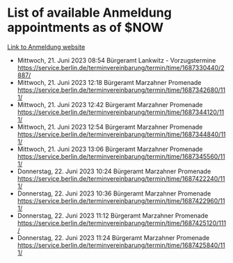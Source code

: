 # List of available Anmeldung appointments as of $NOW
[Link to Anmeldung website](https://service.berlin.de/terminvereinbarung/termin/tag.php?termin=1&anliegen[]=120686&dienstleisterlist=122210,122217,327316,122219,327312,122227,327314,122231,327346,122243,327348,122254,122252,329742,122260,329745,122262,329748,122271,327278,122273,327274,122277,327276,330436,122280,327294,122282,327290,122284,327292,122291,327270,122285,327266,122286,327264,122296,327268,150230,329760,122297,327286,122294,327284,122312,329763,122314,329775,122304,327330,122311,327334,122309,327332,317869,122281,327352,122279,329772,122283,122276,327324,122274,327326,122267,329766,122246,327318,122251,327320,122257,327322,122208,327298,122226,327300&herkunft=http%3A%2F%2Fservice.berlin.de%2Fdienstleistung%2F120686%2F)
- Mittwoch, 21. Juni 2023 08:54 Bürgeramt Lankwitz - Vorzugstermine https://service.berlin.de/terminvereinbarung/termin/time/1687330440/2887/
- Mittwoch, 21. Juni 2023 12:18 Bürgeramt Marzahner Promenade https://service.berlin.de/terminvereinbarung/termin/time/1687342680/111/
- Mittwoch, 21. Juni 2023 12:42 Bürgeramt Marzahner Promenade https://service.berlin.de/terminvereinbarung/termin/time/1687344120/111/
- Mittwoch, 21. Juni 2023 12:54 Bürgeramt Marzahner Promenade https://service.berlin.de/terminvereinbarung/termin/time/1687344840/111/
- Mittwoch, 21. Juni 2023 13:06 Bürgeramt Marzahner Promenade https://service.berlin.de/terminvereinbarung/termin/time/1687345560/111/
- Donnerstag, 22. Juni 2023 10:24 Bürgeramt Marzahner Promenade https://service.berlin.de/terminvereinbarung/termin/time/1687422240/111/
- Donnerstag, 22. Juni 2023 10:36 Bürgeramt Marzahner Promenade https://service.berlin.de/terminvereinbarung/termin/time/1687422960/111/
- Donnerstag, 22. Juni 2023 11:12 Bürgeramt Marzahner Promenade https://service.berlin.de/terminvereinbarung/termin/time/1687425120/111/
- Donnerstag, 22. Juni 2023 11:24 Bürgeramt Marzahner Promenade https://service.berlin.de/terminvereinbarung/termin/time/1687425840/111/
